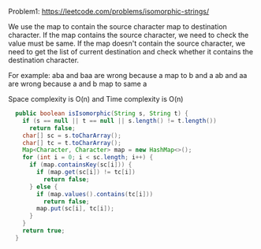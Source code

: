 Problem1: https://leetcode.com/problems/isomorphic-strings/

We use the map to contain the source character map to destination character. If the map contains the source character, we need to check the value must be same.
If the map doesn't contain the source character, we need to get the list of current destination and check whether it contains the destination character.

For example: aba and baa are wrong because a map to b and a
             ab and aa are wrong because a and b map to same a
             
Space complexity is O(n) and Time complexity is O(n)

```java
  public boolean isIsomorphic(String s, String t) {
    if (s == null || t == null || s.length() != t.length())
      return false;
    char[] sc = s.toCharArray();
    char[] tc = t.toCharArray();
    Map<Character, Character> map = new HashMap<>();
    for (int i = 0; i < sc.length; i++) {
      if (map.containsKey(sc[i])) {
        if (map.get(sc[i]) != tc[i])
          return false;
      } else {
        if (map.values().contains(tc[i]))
          return false;
        map.put(sc[i], tc[i]);
      }
    }
    return true;
  }
```
